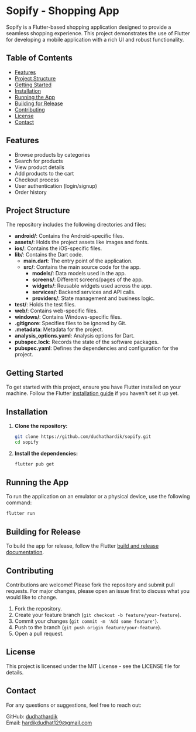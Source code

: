 # Sopify - Shopping App

Sopify is a Flutter-based shopping application designed to provide a seamless shopping experience. This project demonstrates the use of Flutter for developing a mobile application with a rich UI and robust functionality.

## Table of Contents
- [Features](#features)
- [Project Structure](#project-structure)
- [Getting Started](#getting-started)
- [Installation](#installation)
- [Running the App](#running-the-app)
- [Building for Release](#building-for-release)
- [Contributing](#contributing)
- [License](#license)
- [Contact](#contact)

## Features

- Browse products by categories
- Search for products
- View product details
- Add products to the cart
- Checkout process
- User authentication (login/signup)
- Order history

## Project Structure

The repository includes the following directories and files:

- **android/**: Contains the Android-specific files.
- **assets/**: Holds the project assets like images and fonts.
- **ios/**: Contains the iOS-specific files.
- **lib/**: Contains the Dart code.
  - **main.dart**: The entry point of the application.
  - **src/**: Contains the main source code for the app.
    - **models/**: Data models used in the app.
    - **screens/**: Different screens/pages of the app.
    - **widgets/**: Reusable widgets used across the app.
    - **services/**: Backend services and API calls.
    - **providers/**: State management and business logic.
- **test/**: Holds the test files.
- **web/**: Contains web-specific files.
- **windows/**: Contains Windows-specific files.
- **.gitignore**: Specifies files to be ignored by Git.
- **.metadata**: Metadata for the project.
- **analysis_options.yaml**: Analysis options for Dart.
- **pubspec.lock**: Records the state of the software packages.
- **pubspec.yaml**: Defines the dependencies and configuration for the project.

## Getting Started

To get started with this project, ensure you have Flutter installed on your machine. Follow the Flutter [installation guide](https://flutter.dev/docs/get-started/install) if you haven't set it up yet.

## Installation

1. **Clone the repository:**

   ```bash
   git clone https://github.com/dudhathardik/sopify.git
   cd sopify
   ```

2. **Install the dependencies:**

   ```bash
   flutter pub get
   ```

## Running the App

To run the application on an emulator or a physical device, use the following command:

```bash
flutter run
```

## Building for Release

To build the app for release, follow the Flutter [build and release documentation](https://flutter.dev/docs/deployment).

## Contributing

Contributions are welcome! Please fork the repository and submit pull requests. For major changes, please open an issue first to discuss what you would like to change.

1. Fork the repository.
2. Create your feature branch (`git checkout -b feature/your-feature`).
3. Commit your changes (`git commit -m 'Add some feature'`).
4. Push to the branch (`git push origin feature/your-feature`).
5. Open a pull request.

## License

This project is licensed under the MIT License - see the LICENSE file for details.

## Contact

For any questions or suggestions, feel free to reach out:  

GitHub: [dudhathardik](https://github.com/dudhathardik)  
Email: hardikdudhat129@gmail.com



